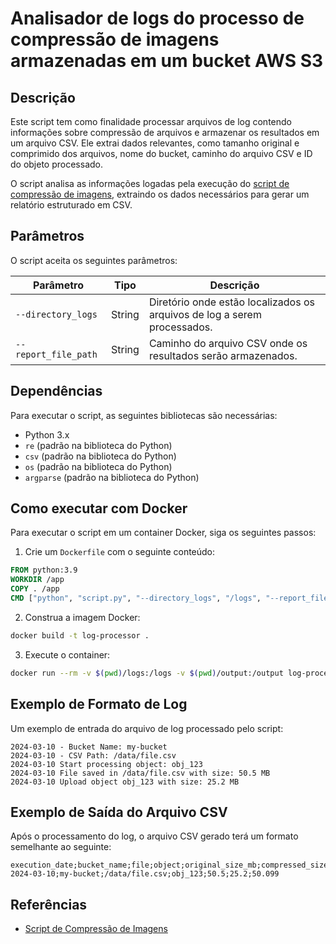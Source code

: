 # Analisador de logs do processo de compressão de imagens armazenadas em um bucket AWS S3

## Descrição
Este script tem como finalidade processar arquivos de log contendo informações sobre compressão de arquivos e armazenar os resultados em um arquivo CSV. Ele extrai dados relevantes, como tamanho original e comprimido dos arquivos, nome do bucket, caminho do arquivo CSV e ID do objeto processado.

O script analisa as informações logadas pela execução do [script de compressão de imagens](https://github.com/DiovaniMotta/scripts-utils/tree/main/image-compression), extraindo os dados necessários para gerar um relatório estruturado em CSV.

## Parâmetros
O script aceita os seguintes parâmetros:

| Parâmetro          | Tipo   | Descrição |
|---------------------|--------|------------|
| `--directory_logs` | String | Diretório onde estão localizados os arquivos de log a serem processados. |
| `--report_file_path` | String | Caminho do arquivo CSV onde os resultados serão armazenados. |

## Dependências
Para executar o script, as seguintes bibliotecas são necessárias:
- Python 3.x
- `re` (padrão na biblioteca do Python)
- `csv` (padrão na biblioteca do Python)
- `os` (padrão na biblioteca do Python)
- `argparse` (padrão na biblioteca do Python)

## Como executar com Docker
Para executar o script em um container Docker, siga os seguintes passos:

1. Crie um `Dockerfile` com o seguinte conteúdo:

```dockerfile
FROM python:3.9
WORKDIR /app
COPY . /app
CMD ["python", "script.py", "--directory_logs", "/logs", "--report_file_path", "/output/report.csv"]
```

2. Construa a imagem Docker:

```sh
docker build -t log-processor .
```

3. Execute o container:

```sh
docker run --rm -v $(pwd)/logs:/logs -v $(pwd)/output:/output log-processor
```

## Exemplo de Formato de Log
Um exemplo de entrada do arquivo de log processado pelo script:

```
2024-03-10 - Bucket Name: my-bucket
2024-03-10 - CSV Path: /data/file.csv
2024-03-10 Start processing object: obj_123
2024-03-10 File saved in /data/file.csv with size: 50.5 MB
2024-03-10 Upload object obj_123 with size: 25.2 MB
```

## Exemplo de Saída do Arquivo CSV
Após o processamento do log, o arquivo CSV gerado terá um formato semelhante ao seguinte:

```
execution_date;bucket_name;file;object;original_size_mb;compressed_size_mb;perc_compression
2024-03-10;my-bucket;/data/file.csv;obj_123;50.5;25.2;50.099
```

## Referências
- [Script de Compressão de Imagens](https://github.com/DiovaniMotta/scripts-utils/tree/main/image-compression)

